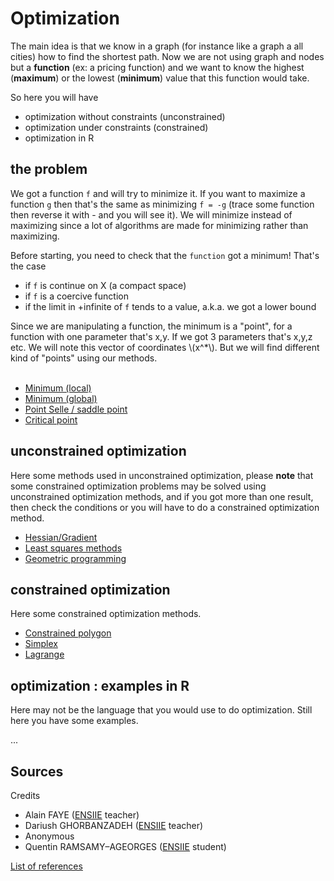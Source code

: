 # Optimization

The main idea is that we know
in a graph (for instance like a graph a all cities) how
to find the shortest path. Now we are not using
graph and nodes but a **function** (ex: a pricing function)
and we want to know the highest (**maximum**)
or the lowest (**minimum**) value that this function would take.

So here you will have

* optimization without constraints (unconstrained)
* optimization under constraints (constrained)
* optimization in R

## the problem

We got a function ``f`` and will try to minimize it. If you want to maximize
a function ``g`` then that's the same as minimizing `f = -g` (trace some function
then reverse it with - and you will see it). We will minimize instead of maximizing
since a lot of algorithms are made for minimizing rather than maximizing.

Before starting, you need to check that the ``function`` got a minimum!
That's the case

* if ``f`` is continue on X (a compact space)
* if ``f`` is a coercive function
* if the limit in +infinite of ``f`` tends to a value, a.k.a. we got a lower bound

<div>
Since we are manipulating a function, the minimum is a "point", for a
function with one parameter that's x,y. If we got 3 parameters that's x,y,z etc.
We will note this vector of coordinates
<span>\(x^*\)</span>. But we will find different kind of "points" using our
methods.
</div>

<br>

* [Minimum (local)](points/minl.md)
* [Minimum (global)](points/minl.md)
* [Point Selle / saddle point](points/saddle.md)
* [Critical point](points/critical.md)

## unconstrained optimization

Here some methods used in unconstrained optimization,
please **note** that some constrained optimization problems
may be solved using unconstrained optimization methods,
and if you got more than one result, then check the conditions
or you will have to do a constrained optimization method.

* [Hessian/Gradient](uo/hessian.md)
* [Least squares methods](uo/least-squares.md)
* [Geometric programming](uo/geometric.md)

## constrained optimization

Here some constrained optimization methods.

* [Constrained polygon](co/polygon.md)
* [Simplex](co/simplex.md)
* [Lagrange](co/lagrange.md)

## optimization : examples in R

Here may not be the language that you would use to do
optimization. Still here you have some examples.

...

## Sources

Credits

* Alain FAYE ([ENSIIE](https://www.ensiie.fr/) teacher)
* Dariush GHORBANZADEH ([ENSIIE](https://www.ensiie.fr/) teacher)
* Anonymous
* Quentin RAMSAMY–AGEORGES ([ENSIIE](https://www.ensiie.fr/) student)

[List of references](ref.md)